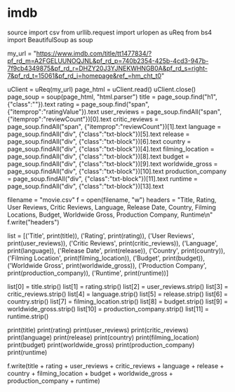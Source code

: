 # imdb
source
import csv
from urllib.request import urlopen as uReq
from bs4 import BeautifulSoup as soup

my_url = "https://www.imdb.com/title/tt1477834/?pf_rd_m=A2FGELUUNOQJNL&pf_rd_p=740b2354-425b-4cd3-947b-7f9cb4349875&pf_rd_r=DHZY20J3YJNEKWHNGB0A&pf_rd_s=right-7&pf_rd_t=15061&pf_rd_i=homepage&ref_=hm_cht_t0"

uClient = uReq(my_url)
page_html = uClient.read()
uClient.close()
page_soup = soup(page_html, "html.parser")
title = page_soup.find("h1", {"class":""}).text
rating = page_soup.find("span", {"itemprop":"ratingValue"}).text
user_reviews = page_soup.findAll("span", {"itemprop":"reviewCount"})[0].text
critic_reviews = page_soup.findAll("span", {"itemprop":"reviewCount"})[1].text
language = page_soup.findAll("div", {"class":"txt-block"})[5].text
release = page_soup.findAll("div", {"class":"txt-block"})[6].text
country = page_soup.findAll("div", {"class":"txt-block"})[4].text
filming_location = page_soup.findAll("div", {"class":"txt-block"})[8].text
budget = page_soup.findAll("div", {"class":"txt-block"})[9].text
worldwide_gross = page_soup.findAll("div", {"class":"txt-block"})[10].text
production_company = page_soup.findAll("div", {"class":"txt-block"})[11].text
runtime = page_soup.findAll("div", {"class":"txt-block"})[13].text

filename = "movie.csv"
f = open(filename, "w")
headers = "Title, Rating, User Reviews, Critic Reviews, Language, Release Date, Country, Filming Locations, Budget, Worldwide Gross, Production Company, Runtime\n"
f.write("headers")

list = [('Title', print(title)), ('Rating', print(rating)), ('User Reviews', print(user_reviews)), ('Critic Reviews', print(critic_reviews)), ('Language', print(language)), ('Release Date', print(release)), ('Country', print(country)), ('Filming Location', print(filming_location)), ('Budget', print(budget)), ('Worldwide Gross', print(worldwide_gross)), ('Production Company', print(production_company)), ('Runtime', print(runtime))]

list[0] = title.strip()
list[1] = rating.strip()
list[2] = user_reviews.strip()
list[3] = critic_reviews.strip()
list[4] = language.strip()
list[5] = release.strip()
list[6] = country.strip()
list[7] = filming_location.strip()
list[8] = budget.strip()
list[9] = worldwide_gross.strip()
list[10] = production_company.strip()
list[11] = runtime.strip()

print(title)
print(rating)
print(user_reviews)
print(critic_reviews)
print(language)
print(release)
print(country)
print(filming_location)
print(budget)
print(worldwide_gross)
print(production_company)
print(runtime)

f.write(title + rating + user_reviews + critic_reviews + language + release + country + filming_location + budget + worldwide_gross + production_company + runtime)
